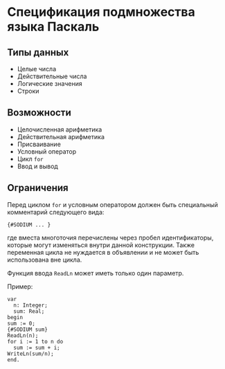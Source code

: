 Спецификация подмножества языка Паскаль
=======================================

Типы данных
-----------

* Целые числа
* Действительные числа
* Логические значения
* Строки


Возможности
-----------

* Целочисленная арифметика
* Действительная арифметика
* Присваивание
* Условный оператор
* Цикл `for`
* Ввод и вывод


Ограничения
-----------

Перед циклом `for` и условным оператором должен быть
специальный комментарий следующего вида:

    {#SODIUM ... }

где вместа многоточия перечислены через пробел
идентификаторы, которые могут изменяться внутри
данной конструкции. Также переменная цикла не
нуждается в объявлении и не может быть использована
вне цикла.

Функция ввода `ReadLn` может иметь только один
параметр.

Пример:

    var
      n: Integer;
      sum: Real;
    begin
    sum := 0;
    {#SODIUM sum}
    ReadLn(n);
    for i := 1 to n do
      sum := sum + i;
    WriteLn(sum/n);
    end.
